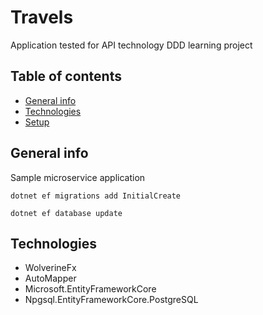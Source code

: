 # Travels
Application tested for API technology
DDD learning project

## Table of contents
* [General info](#general-info)
* [Technologies](#technologies)
* [Setup](#setup)



## General info
Sample microservice application


```
dotnet ef migrations add InitialCreate
```

```
dotnet ef database update
```

## Technologies
 * WolverineFx
 * AutoMapper
 * Microsoft.EntityFrameworkCore
 * Npgsql.EntityFrameworkCore.PostgreSQL

